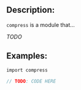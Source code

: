 ## Description:

`compress` is a module that...

*TODO*

## Examples:

```v
import compress

// TODO: CODE HERE

```
